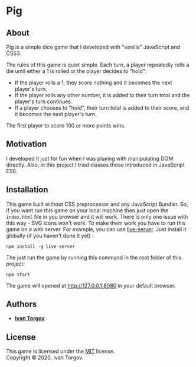 # Pig

## About

Pig is a simple dice game that I developed with "vanilla" JavaScript and CSS3. 

The rules of this game is quiet simple.
Each turn, a player repeatedly rolls a die until either a 1 is rolled or the player decides to "hold":

* If the player rolls a 1, they score nothing and it becomes the next player's turn.
* If the player rolls any other number, it is added to their turn total and the player's turn continues.
* If a player chooses to "hold", their turn total is added to their score, and it becomes the next player's turn.

The first player to score 100 or more points wins.

## Motivation

I developed it just for fun when I was playing with manipulating DOM directly.
Also, in this project I tried classes those introduced in JavaScript ES6.

## Installation

This game built without CSS preprocessor and any JavaScript Bundler.
So, if you want run this game on your local machine then just open the `index.html` file in you browser and it will work.
There is only one issue with this way - SVG icons won't work.
To make them work you have to run this game on a web server.
For example, you can use [live-server](https://www.npmjs.com/package/live-server).
Just install it globally (if you haven't done it yet) :

    npm install -g live-server

The just run the game by running this command in the root folder of this project:

    npm start

The game will opened at http://127.0.0.1:8080 in your default browser.

## Authors

* [**Ivan Torgov**](https://itorgov.com)

## License

This game is licensed under the [MIT](https://github.com/itorgov/pig-game/blob/master/LICENSE) license.  
Copyright &copy; 2020, Ivan Torgov.